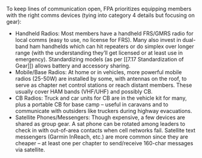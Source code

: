 To keep lines of communication open, FPA prioritizes equipping members with the right comms devices (tying into category 4 details but focusing on gear):  
- Handheld Radios: Most members have a handheld FRS/GMRS radio for local comms (easy to use, no license for FRS). Many also invest in dual-band ham handhelds which can hit repeaters or do simplex over longer range (with the understanding they’ll get licensed or at least use in emergency). Standardizing models (as per [[7.17 Standardization of Gear]]) allows battery and accessory sharing.  
- Mobile/Base Radios: At home or in vehicles, more powerful mobile radios (25-50W) are installed by some, with antennas on the roof, to serve as chapter net control stations or reach distant members. These usually cover HAM bands (VHF/UHF) and possibly CB.  
- CB Radios: Truck and car units for CB are in the vehicle kit for many, plus a portable CB for base camp – useful in caravans and to communicate with outsiders like truckers during highway evacuations.  
- Satellite Phones/Messengers: Though expensive, a few devices are shared as group gear. A sat phone can be rotated among leaders to check in with out-of-area contacts when cell networks fail. Satellite text messengers (Garmin InReach, etc.) are more common since they are cheaper – at least one per chapter to send/receive 160-char messages via satellite.